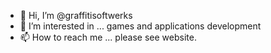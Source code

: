 - 👋 Hi, I’m @graffitisoftwerks
- 👀 I’m interested in ... games and applications development
- 📫 How to reach me ... please see website.

<!---
graffitisoftwerks/graffitisoftwerks is a ✨ special ✨ repository because its `README.md` (this file) appears on your GitHub profile.
You can click the Preview link to take a look at your changes.
--->
